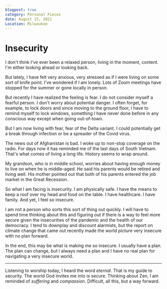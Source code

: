 ```yaml
---
blogpost: true
category: Personal Pieces
date: August 15, 2021
Location: Milwaukee
---
```


# Insecurity #

I don't think I've ever been a relaxed person, living in the moment,
content. I'm either looking ahead or looking back.

But lately, I have felt very anxious, very stressed as if I were
living on some sort of knife point. I've wondered if I am lonely.
Lots of Zoom meetings have stopped for the summer or gone locally in
person.

But recently I have realized the feeling is fear. I do not consider
myself a fearful person. I don't worry about potential danger. I often
forget, for example, to lock doors and since moving to the ground
floor, I have to remind myself to lock windows, something I have never
done before in any conscious way except when going out-of-town.

But I am now living with fear, fear of the Delta variant. I could potentially get a break through infection or be a spreader of
the Covid virus.

The news out of Afghanistan is bad. I woke up to non-stop coverage on
the radio. For days now it has reminded me of the last days of South
Vietnam. That's what comes of living a long life. History seems to
wrap around.

My grandson, who is in middle school, worries about having enough
money to live on when he is middle-aged. He said his parents would be
retired and living well. His mother pointed out that both of his
parents entered the job market in the Great Recession.

So what I am facing is insecurity. I am physically safe. I have the
means to keep a roof over my head and food on the table. I have
healthcare. I have family. And yet, I feel so insecure.

I am not a person who sorts this sort of thing out quickly. I will
have to spend time thinking about this and figuring out if there is a
way to feel more secure given the insecurities of the pandemic and the
health of our democracy. I tend to downplay and discount alarmists,
but the report on climate change that came out recently made the world
picture very insecure with no plan forward.

In the end, this may be what is making me so insecure. I usually have
a plan. The plan can change, but I always need a plan and I have no
real plan for navigating a very insecure world.

-------------------------------------------------------------------------------

Listening to worship today, I heard the word *eternal*. That is my
guide to security. The world God invites me into is secure. Thinking
about Zen, I am reminded of *suffering* and *compassion*. Difficult,
all this, but a way forward. 
